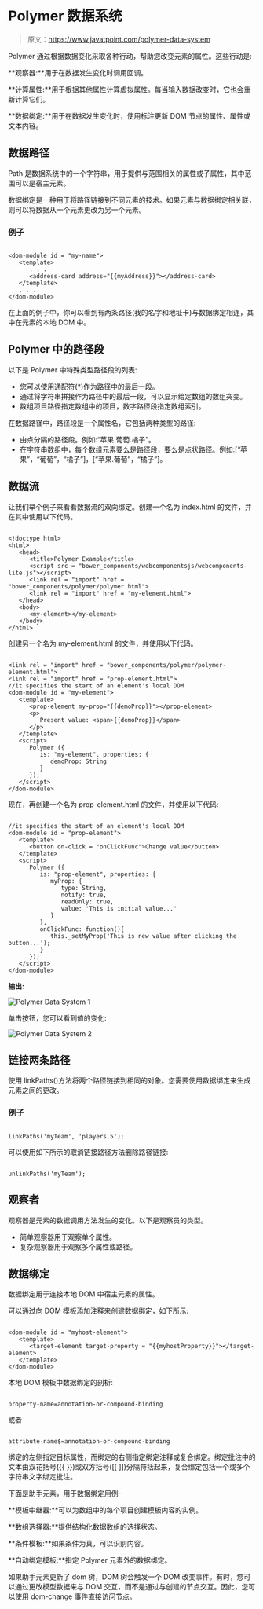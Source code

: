 # Polymer 数据系统

> 原文：<https://www.javatpoint.com/polymer-data-system>

Polymer 通过根据数据变化采取各种行动，帮助您改变元素的属性。这些行动是:

**观察器:**用于在数据发生变化时调用回调。

**计算属性:**用于根据其他属性计算虚拟属性。每当输入数据改变时，它也会重新计算它们。

**数据绑定:**用于在数据发生变化时，使用标注更新 DOM 节点的属性、属性或文本内容。

## 数据路径

Path 是数据系统中的一个字符串，用于提供与范围相关的属性或子属性，其中范围可以是宿主元素。

数据绑定是一种用于将路径链接到不同元素的技术。如果元素与数据绑定相关联，则可以将数据从一个元素更改为另一个元素。

### 例子

```

<dom-module id = "my-name">
   <template>
      . . .
      <address-card address="{{myAddress}}"></address-card>
   </template>
   . . .
</dom-module>

```

在上面的例子中，你可以看到有两条路径(我的名字和地址卡)与数据绑定相连，其中<address-card>在<my-name>元素的本地 DOM 中。</my-name></address-card>

## Polymer 中的路径段

以下是 Polymer 中特殊类型路径段的列表:

*   您可以使用通配符(*)作为路径中的最后一段。
*   通过将字符串拼接作为路径中的最后一段，可以显示给定数组的数组突变。
*   数组项目路径指定数组中的项目，数字路径段指定数组索引。

在数据路径中，路径段是一个属性名，它包括两种类型的路径:

*   由点分隔的路径段。例如:“苹果.葡萄.橘子”。
*   在字符串数组中，每个数组元素要么是路径段，要么是点状路径。例如:[“苹果”，“葡萄”，“橘子”]，[“苹果.葡萄”，“橘子”]。

## 数据流

让我们举个例子来看看数据流的双向绑定。创建一个名为 index.html 的文件，并在其中使用以下代码。

```

<!doctype html>
<html>
   <head>
      <title>Polymer Example</title>
      <script src = "bower_components/webcomponentsjs/webcomponents-lite.js"></script>
      <link rel = "import" href = "bower_components/polymer/polymer.html">
      <link rel = "import" href = "my-element.html">
   </head> 
   <body>
      <my-element></my-element>
   </body>
</html>

```

创建另一个名为 my-element.html 的文件，并使用以下代码。

```

<link rel = "import" href = "bower_components/polymer/polymer-element.html">
<link rel = "import" href = "prop-element.html">
//it specifies the start of an element's local DOM
<dom-module id = "my-element">
   <template>
      <prop-element my-prop="{{demoProp}}"></prop-element>
      <p>
         Present value: <span>{{demoProp}}</span>
      </p>
   </template> 
   <script>
      Polymer ({
         is: "my-element", properties: {
            demoProp: String
         }
      });
   </script>
</dom-module>

```

现在，再创建一个名为 prop-element.html 的文件，并使用以下代码:

```

//it specifies the start of an element's local DOM
<dom-module id = "prop-element">
   <template>
      <button on-click = "onClickFunc">Change value</button>
   </template>
   <script>
      Polymer ({
         is: "prop-element", properties: {
            myProp: {
               type: String,
               notify: true,
               readOnly: true,
               value: 'This is initial value...'
            }
         },
         onClickFunc: function(){
            this._setMyProp('This is new value after clicking the button...');
         }
      });
   </script>
</dom-module>

```

**输出:**

![Polymer Data System 1](img/b7212c399464675d5725e5292546ff84.png)

单击按钮，您可以看到值的变化:

![Polymer Data System 2](img/c5cf32bd33d99bec4961805e10a05413.png)

## 链接两条路径

使用 linkPaths()方法将两个路径链接到相同的对象。您需要使用数据绑定来生成元素之间的更改。

### 例子

```

linkPaths('myTeam', 'players.5');

```

可以使用如下所示的取消链接路径方法删除路径链接:

```

unlinkPaths('myTeam');

```

## 观察者

观察器是元素的数据调用方法发生的变化。以下是观察员的类型。

*   简单观察器用于观察单个属性。
*   复杂观察器用于观察多个属性或路径。

## 数据绑定

数据绑定用于连接本地 DOM 中宿主元素的属性。

可以通过向 DOM 模板添加注释来创建数据绑定，如下所示:

```

<dom-module id = "myhost-element">
   <template>
      <target-element target-property = "{{myhostProperty}}"></target-element>
   </template>
</dom-module>

```

本地 DOM 模板中数据绑定的剖析:

```

property-name=annotation-or-compound-binding

```

或者

```

attribute-name$=annotation-or-compound-binding

```

绑定的左侧指定目标属性，而绑定的右侧指定绑定注释或复合绑定。绑定批注中的文本由双花括号({{ }})或双方括号([[ ]])分隔符括起来，复合绑定包括一个或多个字符串文字绑定批注。

下面是助手元素，用于数据绑定用例-

**模板中继器:**可以为数组中的每个项目创建模板内容的实例。

**数组选择器:**提供结构化数据数组的选择状态。

**条件模板:**如果条件为真，可以识别内容。

**自动绑定模板:**指定 Polymer 元素外的数据绑定。

如果助手元素更新了 dom 树，DOM 树会触发一个 DOM 改变事件。有时，您可以通过更改模型数据来与 DOM 交互，而不是通过与创建的节点交互。因此，您可以使用 dom-change 事件直接访问节点。